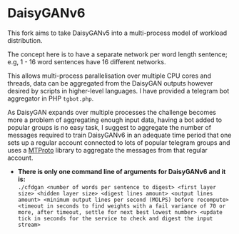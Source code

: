 # DaisyGANv6
This fork aims to take DaisyGANv5 into a multi-process model of workload distribution.

The concept here is to have a separate network per word length sentence; e.g, 1 - 16 word sentences have 16 different networks.

This allows multi-process parallelisation over multiple CPU cores and threads, data can be aggregated from the DaisyGAN outputs however desired by scripts in higher-level languages. I have provided a telegram bot aggregator in PHP `tgbot.php`.

As DaisyGAN expands over multiple processes the challenge becomes more a problem of aggregating enough input data, having a bot added to popular groups is no easy task, I suggest to aggregate the number of messages required to train DaisyGANv6 in an adequate time period that one sets up a regular account connected to lots of popular telegram groups and uses a [MTProto](https://www.google.com/search?&q=telegram+proto+libraries) library to aggregate the messages from that regular account.
<br>
- **There is only one command line of arguments for DaisyGANv6 and it is:**<br>
`./cfdgan <number of words per sentence to digest> <first layer size> <hidden layer size> <digest lines amount> <output lines amount> <minimum output lines per second (MOLPS) before recompute> <timeout in seconds to find weights with a fail variance of 70 or more, after timeout, settle for next best lowest number> <update tick in seconds for the service to check and digest the input stream>`
